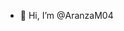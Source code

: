 - 👋 Hi, I’m @AranzaM04
<!---
AranzaM04/AranzaM04 is a ✨ special ✨ repository because its `README.md` (this file) appears on your GitHub profile.
You can click the Preview link to take a look at your changes.
--->
